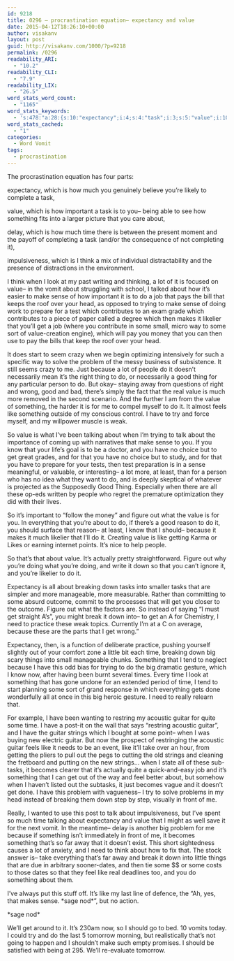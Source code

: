 ```yaml
---
id: 9218
title: 0296 – procrastination equation– expectancy and value
date: 2015-04-12T18:26:10+00:00
author: visakanv
layout: post
guid: http://visakanv.com/1000/?p=9218
permalink: /0296
readability_ARI:
  - "10.2"
readability_CLI:
  - "7.9"
readability_LIX:
  - "26.5"
word_stats_word_count:
  - "1165"
word_stats_keywords:
  - 's:478:"a:28:{s:10:"expectancy";i:4;s:4:"task";i:3;s:5:"value";i:10;s:9:"important";i:3;s:4:"time";i:6;s:5:"think";i:3;s:4:"make";i:4;s:5:"sense";i:5;s:4:"head";i:3;s:6:"trying";i:3;s:5:"makes";i:3;s:8:"likelier";i:3;s:7:"problem";i:3;s:7:"because";i:5;s:6:"people";i:3;s:5:"thing";i:3;s:4:"good";i:4;s:4:"away";i:3;s:4:"like";i:6;s:4:"know";i:3;s:6:"figure";i:3;s:8:"breaking";i:3;s:5:"tasks";i:3;s:4:"need";i:3;s:8:"acoustic";i:3;s:6:"guitar";i:5;s:7:"strings";i:3;s:7:"becomes";i:3;}";'
word_stats_cached:
  - "1"
categories:
  - Word Vomit
tags:
  - procrastination
---
```

The procrastination equation has four parts:

expectancy, which is how much you genuinely believe you&#8217;re likely to complete a task,
  
value, which is how important a task is to you– being able to see how something fits into a larger picture that you care about,
  
delay, which is how much time there is between the present moment and the payoff of completing a task (and/or the consequence of not completing it),
  
impulsiveness, which is I think a mix of individual distractability and the presence of distractions in the environment.

I think when I look at my past writing and thinking, a lot of it is focused on value– in the vomit about struggling with school, I talked about how it&#8217;s easier to make sense of how important it is to do a job that pays the bill that keeps the roof over your head, as opposed to trying to make sense of doing work to prepare for a test which contributes to an exam grade which contributes to a piece of paper called a degree which then makes it likelier that you&#8217;ll get a job (where you contribute in some small, micro way to some sort of value-creation engine), which will pay you money that you can then use to pay the bills that keep the roof over your head.

It does start to seem crazy when we begin optimizing intensively for such a specific way to solve the problem of the messy business of subsistence. It still seems crazy to me. Just because a lot of people do it doesn&#8217;t necessarily mean it&#8217;s the right thing to do, or necessarily a good thing for any particular person to do. But okay– staying away from questions of right and wrong, good and bad, there&#8217;s simply the fact that the real value is much more removed in the second scenario. And the further I am from the value of something, the harder it is for me to compel myself to do it. It almost feels like something outside of my conscious control. I have to try and force myself, and my willpower muscle is weak. 

So value is what I&#8217;ve been talking about when I&#8217;m trying to talk about the importance of coming up with narratives that make sense to you. If you know that your life&#8217;s goal is to be a doctor, and you have no choice but to get great grades, and for that you have no choice but to study, and for that you have to prepare for your tests, then test preparation is in a sense meaningful, or valuable, or interesting– a lot more, at least, than for a person who has no idea what they want to do, and is deeply skeptical of whatever is projected as the Supposedly Good Thing. Especially when there are all these op-eds written by people who regret the premature optimization they did with their lives.

So it&#8217;s important to &#8220;follow the money&#8221; and figure out what the value is for you. In everything that you&#8217;re about to do, if there&#8217;s a good reason to do it, you should surface that reason– at least, I know that I should– because it makes it much likelier that I&#8217;ll do it. Creating value is like getting Karma or Likes or earning internet points. It&#8217;s nice to help people.

So that&#8217;s that about value. It&#8217;s actually pretty straightforward. Figure out why you&#8217;re doing what you&#8217;re doing, and write it down so that you can&#8217;t ignore it, and you&#8217;re likelier to do it.

Expectancy is all about breaking down tasks into smaller tasks that are simpler and more manageable, more measurable. Rather than committing to some absurd outcome, commit to the processes that will get you closer to the outcome. Figure out what the factors are. So instead of saying &#8220;I must get straight A&#8217;s&#8221;, you might break it down into– to get an A for Chemistry, I need to practice these weak topics. Currently I&#8217;m at a C on average, because these are the parts that I get wrong.&#8221;

Expectancy, then, is a function of deliberate practice, pushing yourself slightly out of your comfort zone a little bit each time, breaking down big scary things into small manageable chunks. Something that I tend to neglect because I have this odd bias for trying to do the big dramatic gesture, which I know now, after having been burnt several times. Every time I look at something that has gone undone for an extended period of time, I tend to start planning some sort of grand response in which everything gets done wonderfully all at once in this big heroic gesture. I need to really relearn that. 

For example, I have been wanting to restring my acoustic guitar for quite some time. I have a post-it on the wall that says &#8220;restring acoustic guitar&#8221;, and I have the guitar strings which I bought at some point– when I was buying new electric guitar. But now the prospect of restringing the acoustic guitar feels like it needs to be an event, like it&#8217;ll take over an hour, from getting the pliers to pull out the pegs to cutting the old strings and cleaning the fretboard and putting on the new strings&#8230; when I state all of these sub-tasks, it becomes clearer that it&#8217;s actually quite a quick-and-easy job and it&#8217;s something that I can get out of the way and feel better about, but somehow when I haven&#8217;t listed out the subtasks, it just becomes vague and it doesn&#8217;t get done. I have this problem with vagueness– I try to solve problems in my head instead of breaking them down step by step, visually in front of me.

Really, I wanted to use this post to talk about impulsiveness, but I&#8217;ve spent so much time talking about expectancy and value that I might as well save it for the next vomit. In the meantime– delay is another big problem for me because if something isn&#8217;t immediately in front of me, it becomes something that&#8217;s so far away that it doesn&#8217;t exist. This short sightedness causes a lot of anxiety, and I need to think about how to fix that. The stock answer is– take everything that&#8217;s far away and break it down into little things that are due in arbitrary sooner-dates, and then tie some $$ or some costs to those dates so that they feel like real deadlines too, and you do something about them.

I&#8217;ve always put this stuff off. It&#8217;s like my last line of defence, the &#8220;Ah, yes, that makes sense. \*sage nod\*&#8221;, but no action.

\*sage nod\*

We&#8217;ll get around to it. It&#8217;s 230am now, so I should go to bed. 10 vomits today. I could try and do the last 5 tomorrow morning, but realistically that&#8217;s not going to happen and I shouldn&#8217;t make such empty promises. I should be satisfied with being at 295. We&#8217;ll re-evaluate tomorrow.